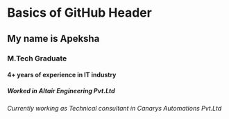 # Basics of GitHub Header
## My name is Apeksha
### M.Tech Graduate
#### 4+ years of experience in IT industry
##### Worked in Altair Engineering Pvt.Ltd
###### Currently working as Technical consultant in Canarys Automations Pvt.Ltd
